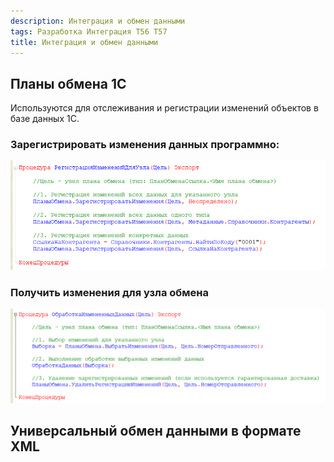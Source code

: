 ```yaml
---
description: Интеграция и обмен данными
tags: Разработка Интеграция T56 T57
title: Интеграция и обмен данными
---
```

## Планы обмена 1С
Используются для отслеживания и регистрации изменений объектов в базе данных 1С.

### Зарегистрировать изменения данных программно:
![](../attachments/2024-03-21-daily-note_2024-03-21-00-23-28.png)

### Получить изменения для узла обмена
![](../attachments/2024-03-21-daily-note_2024-03-21-00-25-06.png)

## Универсальный обмен данными в формате XML
